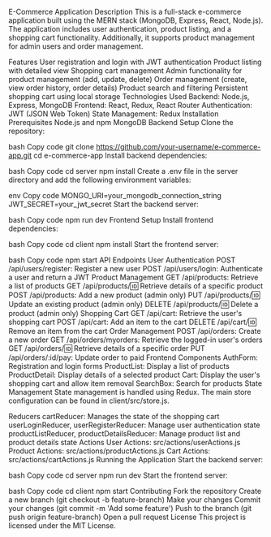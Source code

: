 E-Commerce Application
Description
This is a full-stack e-commerce application built using the MERN stack (MongoDB, Express, React, Node.js). The application includes user authentication, product listing, and a shopping cart functionality. Additionally, it supports product management for admin users and order management.

Features
User registration and login with JWT authentication
Product listing with detailed view
Shopping cart management
Admin functionality for product management (add, update, delete)
Order management (create, view order history, order details)
Product search and filtering
Persistent shopping cart using local storage
Technologies Used
Backend: Node.js, Express, MongoDB
Frontend: React, Redux, React Router
Authentication: JWT (JSON Web Token)
State Management: Redux
Installation
Prerequisites
Node.js and npm
MongoDB
Backend Setup
Clone the repository:

bash
Copy code
git clone https://github.com/your-username/e-commerce-app.git
cd e-commerce-app
Install backend dependencies:

bash
Copy code
cd server
npm install
Create a .env file in the server directory and add the following environment variables:

env
Copy code
MONGO_URI=your_mongodb_connection_string
JWT_SECRET=your_jwt_secret
Start the backend server:

bash
Copy code
npm run dev
Frontend Setup
Install frontend dependencies:

bash
Copy code
cd client
npm install
Start the frontend server:

bash
Copy code
npm start
API Endpoints
User Authentication
POST /api/users/register: Register a new user
POST /api/users/login: Authenticate a user and return a JWT
Product Management
GET /api/products: Retrieve a list of products
GET /api/products/:id: Retrieve details of a specific product
POST /api/products: Add a new product (admin only)
PUT /api/products/:id: Update an existing product (admin only)
DELETE /api/products/:id: Delete a product (admin only)
Shopping Cart
GET /api/cart: Retrieve the user's shopping cart
POST /api/cart: Add an item to the cart
DELETE /api/cart/:id: Remove an item from the cart
Order Management
POST /api/orders: Create a new order
GET /api/orders/myorders: Retrieve the logged-in user's orders
GET /api/orders/:id: Retrieve details of a specific order
PUT /api/orders/:id/pay: Update order to paid
Frontend Components
AuthForm: Registration and login forms
ProductList: Display a list of products
ProductDetail: Display details of a selected product
Cart: Display the user's shopping cart and allow item removal
SearchBox: Search for products
State Management
State management is handled using Redux. The main store configuration can be found in client/src/store.js.

Reducers
cartReducer: Manages the state of the shopping cart
userLoginReducer, userRegisterReducer: Manage user authentication state
productListReducer, productDetailsReducer: Manage product list and product details state
Actions
User Actions: src/actions/userActions.js
Product Actions: src/actions/productActions.js
Cart Actions: src/actions/cartActions.js
Running the Application
Start the backend server:

bash
Copy code
cd server
npm run dev
Start the frontend server:

bash
Copy code
cd client
npm start
Contributing
Fork the repository
Create a new branch (git checkout -b feature-branch)
Make your changes
Commit your changes (git commit -m 'Add some feature')
Push to the branch (git push origin feature-branch)
Open a pull request
License
This project is licensed under the MIT License.
